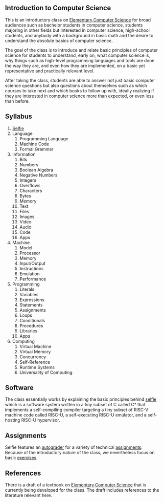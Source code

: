 ## Introduction to Computer Science

This is an introductory class on [Elementary Computer Science](https://github.com/ckirsch/book) for broad audiences such as bachelor students in computer science, students majoring in other fields but interested in computer science, high-school students, and anybody with a background in basic math and the desire to understand the absolute basics of computer science.

The goal of the class is to introduce and relate basic principles of computer science for students to understand, early on, what computer science is, why things such as high-level programming languages and tools are done the way they are, and even how they are implemented, on a basic yet representative and practically relevant level.

After taking the class, students are able to answer not just basic computer science questions but also questions about themselves such as which courses to take next and which books to follow up with, ideally realizing if they are interested in computer science more than expected, or even less than before.

## Syllabus

1. [Selfie](https://github.com/cksystemsteaching/selfie)
2. Language
    1. Programming Language
    2. Machine Code
    3. Formal Grammar
3. Information
    1. Bits
    2. Numbers
    3. Boolean Algebra
    4. Negative Numbers
    5. Integers
    6. Overflows
    7. Characters
    8. Bytes
    9. Memory
    10. Text
    11. Files
    12. Images
    13. Video
    14. Audio
    15. Code
    16. Apps
4. Machine
    1. Model
    2. Processor
    3. Memory
    4. Input/Output
    5. Instructions
    6. Emulation
    7. Performance
5. Programming
    1. Literals
    2. Variables
    3. Expressions
    4. Statements
    5. Assignments
    6. Loops
    7. Conditionals
    8. Procedures
    9. Libraries
    10. Apps
6. Computing
    1. Virtual Machine
    2. Virtual Memory
    3. Concurrency
    4. Self-Reference
    5. Runtime Systems
    6. Universality of Computing

## Software

The class essentially works by explaining the basic principles behind [selfie](https://github.com/cksystemsteaching/selfie) which is a software system written in a tiny subset of C called C\* that implements a self-compiling compiler targeting a tiny subset of RISC-V machine code called RISC-U, a self-executing RISC-U emulator, and a self-hosting RISC-U hypervisor.

## Assignments

Selfie features an [autograder](https://github.com/cksystemsteaching/selfie/tree/main/grader) for a variety of technical [assignments](https://github.com/cksystemsteaching/selfie/tree/main/assignments). Because of the introductory nature of the class, we nevertheless focus on basic [exercises](https://github.com/cksystemsteaching/selfie/blob/main/assignments/introductory-assignments.md).

## References

There is a draft of a textbook on [Elementary Computer Science](https://github.com/ckirsch/book) that is currently being developed for the class. The draft includes references to the literature relevant here.